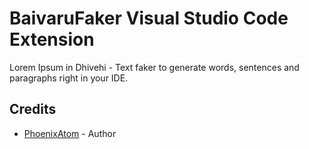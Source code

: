 # BaivaruFaker Visual Studio Code Extension

Lorem Ipsum in Dhivehi - Text faker to generate words, sentences and paragraphs right in your IDE.

## Credits
* [PhoenixAtom](https://github.com/PhoenixAtom) - Author